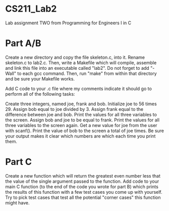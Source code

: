 CS211_Lab2
==========

Lab assignment TWO from Programming for Engineers I in C

Part A/B
========

Create a new directory and copy the file skeleton.c, into it. Rename skeleton.c to lab2.c. Then, write a Makefile which will compile, assemble and link this file into an executable called "lab2". Do not forget to add "-Wall" to each gcc command. Then, run "make" from within that directory and be sure your Makefile works.

Add C code to your .c file where my comments indicate it should go to perform all of the following tasks:

Create three integers, named joe, frank and bob.
Initialize joe to 56 times 29.
Assign bob equal to joe divided by 3.
Assign frank equal to the difference between joe and bob.
Print the values for all three variables to the screen.
Assign bob and joe to be equal to frank.
Print the values for all three variables to the screen again.
Get a new value for joe from the user with scanf().
Print the value of bob to the screen a total of joe times.
Be sure your output makes it clear which numbers are which each time you print them.

Part C
======

Create a new function which will return the greatest even number less that the value of the single argument passed to the function. Add code to your main C function (to the end of the code you wrote for part B) which prints the results of this function with a few test cases you come up with yourself. Try to pick test cases that test all the potential "corner cases" this function might have.
